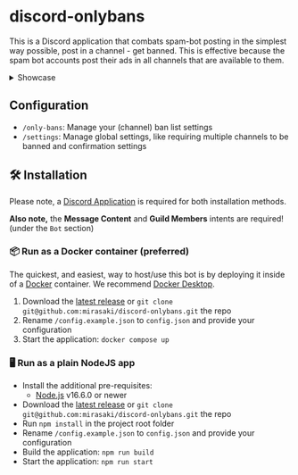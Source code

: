 # discord-onlybans

This is a Discord application that combats spam-bot posting in the simplest way possible, post in a channel - get banned. This is effective because the spam bot accounts post their ads in all channels that are available to them.

<details>

<summary>Showcase</summary>

## Showcase

![Discord_lxEkppJI6N](https://github.com/Mirasaki/discord-onlybans/assets/57721238/5e265553-f629-49c0-91da-574dd543d636)

![Discord_J6iTJISmHe](https://github.com/Mirasaki/discord-onlybans/assets/57721238/68db5cc9-f5f8-4ebd-bc05-6ea8625b48c8)

![Discord_FKZL9JopLq](https://github.com/Mirasaki/discord-onlybans/assets/57721238/ca12c1de-513a-4c66-9c42-fa59d04b9e59)

</details>

## Configuration

- `/only-bans`: Manage your (channel) ban list settings
- `/settings`: Manage global settings, like requiring multiple channels to be banned and confirmation settings

## 🛠️ Installation

Please note, a [Discord Application](https://wiki.mirasaki.dev/docs/discord-create-application#go-to-discord-developer-portal) is required for both installation methods.

**Also note,** the **Message Content** and **Guild Members** intents are required! (under the `Bot` section)

### 📦 Run as a Docker container (preferred)

The quickest, and easiest, way to host/use this bot is by deploying it inside of a [Docker](https://www.docker.com/) container. We recommend [Docker Desktop](https://www.docker.com/products/docker-desktop/).

1. Download the [latest release](<https://github.com/mirasaki/discord-onlybans/releases`>) or `git clone git@github.com:mirasaki/discord-onlybans.git` the repo
2. Rename `/config.example.json` to `config.json` and provide your configuration
3. Start the application: `docker compose up`

### 🖥️ Run as a plain NodeJS app

- Install the additional pre-requisites:
  - [Node.js](https://nodejs.org/en/) v16.6.0 or newer
- Download the [latest release](<https://github.com/mirasaki/discord-onlybans/releases`>) or `git clone git@github.com:mirasaki/discord-onlybans.git` the repo
- Run `npm install` in the project root folder
- Rename `/config.example.json` to `config.json` and provide your configuration
- Build the application: `npm run build`
- Start the application: `npm run start`
